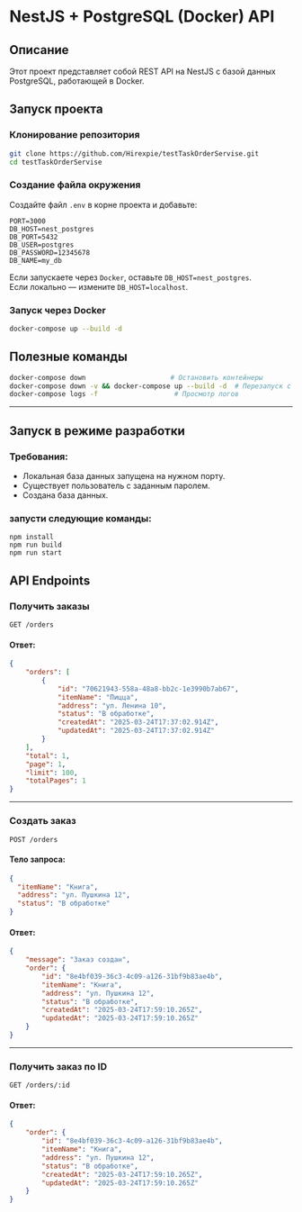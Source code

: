 # NestJS + PostgreSQL (Docker) API

## Описание
Этот проект представляет собой REST API на NestJS с базой данных PostgreSQL, работающей в Docker.

## Запуск проекта

### Клонирование репозитория
```sh
git clone https://github.com/Hirexpie/testTaskOrderServise.git
cd testTaskOrderServise
```

### Создание файла окружения
Создайте файл `.env` в корне проекта и добавьте:
```env
PORT=3000
DB_HOST=nest_postgres
DB_PORT=5432
DB_USER=postgres
DB_PASSWORD=12345678
DB_NAME=my_db
```

Если запускаете через `Docker`, оставьте `DB_HOST=nest_postgres`.  
Если локально — измените `DB_HOST=localhost`.

### Запуск через Docker
```sh
docker-compose up --build -d
```

## Полезные команды
```sh
docker-compose down                     # Остановить контейнеры
docker-compose down -v && docker-compose up --build -d  # Перезапуск с очисткой БД
docker-compose logs -f                   # Просмотр логов
```

---

## Запуск в режиме разработки
### Требования:
- Локальная база данных запущена на нужном порту.
- Существует пользователь с заданным паролем.
- Создана база данных.
### запусти следующие команды:
```
npm install
npm run build
npm run start
```
## API Endpoints

### Получить заказы
```http
GET /orders
```
#### Ответ:
```json
{
	"orders": [
		{
			"id": "70621943-558a-48a8-bb2c-1e3990b7ab67",
			"itemName": "Пицца",
			"address": "ул. Ленина 10",
			"status": "В обработке",
			"createdAt": "2025-03-24T17:37:02.914Z",
			"updatedAt": "2025-03-24T17:37:02.914Z"
		}
	],
	"total": 1,
	"page": 1,
	"limit": 100,
	"totalPages": 1
}
```

---

### Создать заказ
```http
POST /orders
```
#### Тело запроса:
```json
{
  "itemName": "Книга",
  "address": "ул. Пушкина 12",
  "status": "В обработке"
}
```
#### Ответ:
```json
{
	"message": "Заказ создан",
	"order": {
		"id": "8e4bf039-36c3-4c09-a126-31bf9b83ae4b",
		"itemName": "Книга",
		"address": "ул. Пушкина 12",
		"status": "В обработке",
		"createdAt": "2025-03-24T17:59:10.265Z",
		"updatedAt": "2025-03-24T17:59:10.265Z"
	}
}
```

---

### Получить заказ по ID
```http
GET /orders/:id
```
#### Ответ:
```json
{
	"order": {
		"id": "8e4bf039-36c3-4c09-a126-31bf9b83ae4b",
		"itemName": "Книга",
		"address": "ул. Пушкина 12",
		"status": "В обработке",
		"createdAt": "2025-03-24T17:59:10.265Z",
		"updatedAt": "2025-03-24T17:59:10.265Z"
	}
}
```
